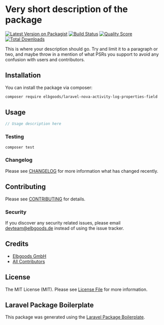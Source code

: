# Very short description of the package

[![Latest Version on Packagist](https://img.shields.io/packagist/v/elbgoods/laravel-nova-activity-log-properties-field.svg?style=flat-square)](https://packagist.org/packages/elbgoods/laravel-nova-activity-log-properties-field)
[![Build Status](https://img.shields.io/travis/elbgoods/laravel-nova-activity-log-properties-field/master.svg?style=flat-square)](https://travis-ci.org/elbgoods/laravel-nova-activity-log-properties-field)
[![Quality Score](https://img.shields.io/scrutinizer/g/elbgoods/laravel-nova-activity-log-properties-field.svg?style=flat-square)](https://scrutinizer-ci.com/g/elbgoods/laravel-nova-activity-log-properties-field)
[![Total Downloads](https://img.shields.io/packagist/dt/elbgoods/laravel-nova-activity-log-properties-field.svg?style=flat-square)](https://packagist.org/packages/elbgoods/laravel-nova-activity-log-properties-field)

This is where your description should go. Try and limit it to a paragraph or two, and maybe throw in a mention of what PSRs you support to avoid any confusion with users and contributors.

## Installation

You can install the package via composer:

```bash
composer require elbgoods/laravel-nova-activity-log-properties-field
```

## Usage

``` php
// Usage description here
```

### Testing

``` bash
composer test
```

### Changelog

Please see [CHANGELOG](CHANGELOG.md) for more information what has changed recently.

## Contributing

Please see [CONTRIBUTING](CONTRIBUTING.md) for details.

### Security

If you discover any security related issues, please email devteam@elbgoods.de instead of using the issue tracker.

## Credits

- [Elbgoods GmbH](https://github.com/elbgoods)
- [All Contributors](../../contributors)

## License

The MIT License (MIT). Please see [License File](LICENSE.md) for more information.

## Laravel Package Boilerplate

This package was generated using the [Laravel Package Boilerplate](https://laravelpackageboilerplate.com).